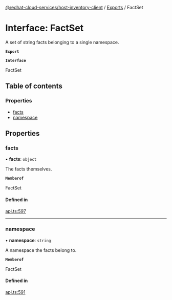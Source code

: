 [@redhat-cloud-services/host-inventory-client](../README.md) / [Exports](../modules.md) / FactSet

# Interface: FactSet

A set of string facts belonging to a single namespace.

**`Export`**

**`Interface`**

FactSet

## Table of contents

### Properties

- [facts](FactSet.md#facts)
- [namespace](FactSet.md#namespace)

## Properties

### facts

• **facts**: `object`

The facts themselves.

**`Memberof`**

FactSet

#### Defined in

[api.ts:597](https://github.com/gkarat/javascript-clients/blob/master/packages/host-inventory/api.ts#L597)

___

### namespace

• **namespace**: `string`

A namespace the facts belong to.

**`Memberof`**

FactSet

#### Defined in

[api.ts:591](https://github.com/gkarat/javascript-clients/blob/master/packages/host-inventory/api.ts#L591)
